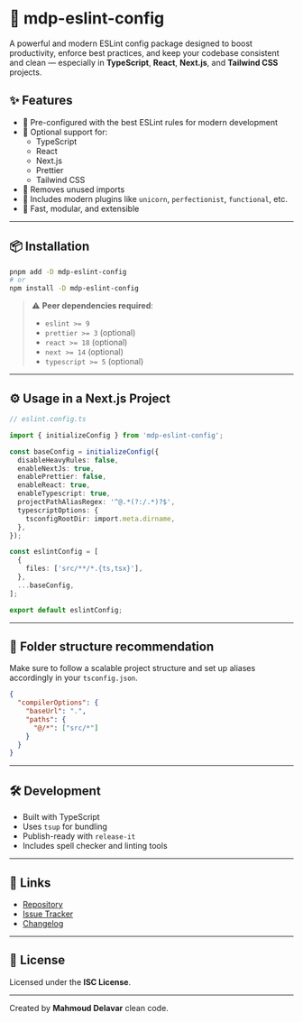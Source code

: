 # 🧠 mdp-eslint-config

A powerful and modern ESLint config package designed to boost productivity, enforce best practices, and keep your codebase consistent and clean — especially in **TypeScript**, **React**, **Next.js**, and **Tailwind CSS** projects.

## ✨ Features

- 🌟 Pre-configured with the best ESLint rules for modern development
- 🔌 Optional support for:
  - TypeScript
  - React
  - Next.js
  - Prettier
  - Tailwind CSS
- 🧼 Removes unused imports
- 🦄 Includes modern plugins like `unicorn`, `perfectionist`, `functional`, etc.
- 💨 Fast, modular, and extensible

---

## 📦 Installation

```bash
pnpm add -D mdp-eslint-config
# or
npm install -D mdp-eslint-config
```

> ⚠️ **Peer dependencies required**:
>
> - `eslint >= 9`
> - `prettier >= 3` (optional)
> - `react >= 18` (optional)
> - `next >= 14` (optional)
> - `typescript >= 5` (optional)

---

## ⚙️ Usage in a Next.js Project

```ts
// eslint.config.ts

import { initializeConfig } from 'mdp-eslint-config';

const baseConfig = initializeConfig({
  disableHeavyRules: false,
  enableNextJs: true,
  enablePrettier: false,
  enableReact: true,
  enableTypescript: true,
  projectPathAliasRegex: '^@.*(?:/.*)?$',
  typescriptOptions: {
    tsconfigRootDir: import.meta.dirname,
  },
});

const eslintConfig = [
  {
    files: ['src/**/*.{ts,tsx}'],
  },
  ...baseConfig,
];

export default eslintConfig;
```

---

## 📁 Folder structure recommendation

Make sure to follow a scalable project structure and set up aliases accordingly in your `tsconfig.json`.

```json
{
  "compilerOptions": {
    "baseUrl": ".",
    "paths": {
      "@/*": ["src/*"]
    }
  }
}
```

---

## 🛠 Development

- Built with TypeScript
- Uses `tsup` for bundling
- Publish-ready with `release-it`
- Includes spell checker and linting tools

---

## 🔗 Links

- [Repository](#)
- [Issue Tracker](#)
- [Changelog](#)

---

## 📄 License

Licensed under the **ISC License**.

---

Created by **Mahmoud Delavar** clean code.
